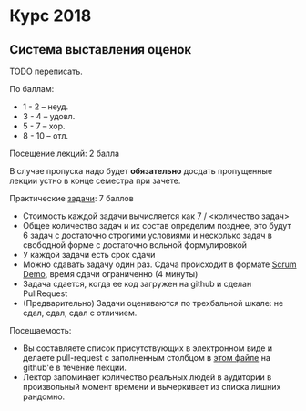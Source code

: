 ﻿# Курс 2018

## Система выставления оценок

TODO переписать.

По баллам:

- 1 - 2 – неуд.
- 3 - 4 – удовл.
- 5 - 7 – хор.
- 8 - 10 – отл.

Посещение лекций: 2 балла

В случае пропуска надо будет **обязательно** досдать пропущенные лекции устно в конце семестра при зачете.

<div style="page-break-after: always;"></div>

Практические [задачи](exercises/readme.md): 7 баллов

- Стоимость каждой задачи вычисляется как 7 / <количество задач>
- Общее количество задач и их состав определим позднее, это будут 6 задач с достаточно строгими условиями и несколько задач в свободной форме с достаточно вольной формулировкой
- У каждой задачи есть срок сдачи
- Можно сдавать задачу один раз. Сдача происходит в формате [Scrum Demo](https://www.scrum.org/resources/blog/sprint-review-much-more-just-demo), время сдачи ограниченно (4 минуты)
- Задача сдается, когда ее код загружен на github и сделан PullRequest
- (Предварительно) Задачи оцениваются по трехбальной шкале: не сдал, сдал, сдал с отличием.

<div style="page-break-after: always;"></div>

Посещаемость:

- Вы составляете список присутствующих в электронном виде и делаете pull-request с заполненным столбцом в [этом файле](attendance.md) на github'е в течение лекции.
- Лектор запоминает количество реальных людей в аудитории в произвольный момент времени и вычеркивает из списка лишних рандомно.